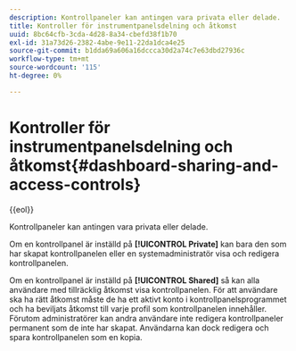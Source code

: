 ```yaml
---
description: Kontrollpaneler kan antingen vara privata eller delade.
title: Kontroller för instrumentpanelsdelning och åtkomst
uuid: 8bc64cfb-3cda-4d28-8a34-cbefd38f1b70
exl-id: 31a73d26-2382-4abe-9e11-22da1dca4e25
source-git-commit: b1dda69a606a16dccca30d2a74c7e63dbd27936c
workflow-type: tm+mt
source-wordcount: '115'
ht-degree: 0%

---
```


# Kontroller för instrumentpanelsdelning och åtkomst{#dashboard-sharing-and-access-controls}

{{eol}}

Kontrollpaneler kan antingen vara privata eller delade.

Om en kontrollpanel är inställd på **[!UICONTROL Private]** kan bara den som har skapat kontrollpanelen eller en systemadministratör visa och redigera kontrollpanelen.

Om en kontrollpanel är inställd på **[!UICONTROL Shared]** så kan alla användare med tillräcklig åtkomst visa kontrollpanelen. För att användare ska ha rätt åtkomst måste de ha ett aktivt konto i kontrollpanelsprogrammet och ha beviljats åtkomst till varje profil som kontrollpanelen innehåller. Förutom administratörer kan andra användare inte redigera kontrollpaneler permanent som de inte har skapat. Användarna kan dock redigera och spara kontrollpanelen som en kopia.
